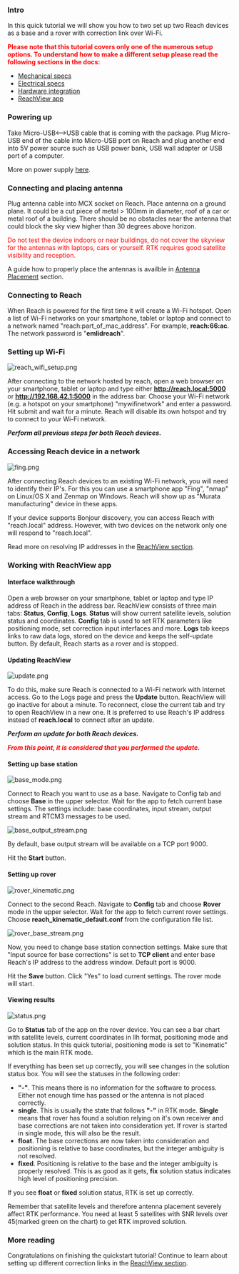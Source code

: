 ### Intro

In this quick tutorial we will show you how to two set up two Reach devices as a base and a rover with correction link over Wi-Fi.

<font color="red"> **Please note that this tutorial covers only one of the numerous setup options. To understand how to make a different setup please read the following sections in the docs:** </font>

* [Mechanical specs](mechanical-specs.md)
* [Electrical specs](electrical-specs.md)
* [Hardware integration](hardware-integration.md)
* [ReachView app](reachview-app.md)

### Powering up

Take Micro-USB<-->USB cable that is coming with the package. Plug Micro-USB end of the cable into Micro-USB port on Reach and plug another end into 5V power source such as USB power bank, USB wall adapter or USB port of a computer.

More on power supply [here](power-supply.md).

### Connecting and placing antenna

Plug antenna cable into MCX socket on Reach. Place antenna on a ground plane. It could be a cut piece of metal > 100mm in diameter, roof of a car or metal roof of a building. There should be no obstacles near the antenna that could block the sky view higher than 30 degrees above horizon.

<font color="red">Do not test the device indoors or near buildings, do not cover the skyview for the antennas with laptops, cars or yourself. RTK requires good satellite visibility and reception. </font>

A guide how to properly place the antennas is availble in [Antenna Placement](antenna-placement.md) section.

### Connecting to Reach

When Reach is powered for the first time it will create a Wi-Fi hotspot. Open a list of Wi-Fi networks on your smartphone, tablet or laptop and connect to a network named "reach:part_of_mac_address". For example, **reach:66:ac**. The network password is "**emlidreach**".

### Setting up Wi-Fi

![reach_wifi_setup.png](img/quickstart/reach_wifi_setup.png)

After connecting to the network hosted by reach, open a web browser on your smartphone, tablet or laptop and type either **http://reach.local:5000** or **http://192.168.42.1:5000** in the address bar. Choose your Wi-Fi network (e.g. a hotspot on your smartphone) "mywifinetwork" and enter a password. Hit submit and wait for a minute. Reach will disable its own hotspot and try to connect to your Wi-Fi network.

***Perform all previous steps for both Reach devices.***

### Accessing Reach device in a network

![fing.png](img/quickstart/fing.png)

After connecting Reach devices to an existing Wi-Fi network, you will need to identify their IP's. For this you can use a smartphone app "Fing", "nmap" on Linux/OS X and Zenmap on Windows. Reach will show up as "Murata manufacturing" device in these apps.

If your device supports Bonjour discovery, you can access Reach with "reach.local" address. However, with two devices on the network only one will respond to "reach.local".

Read more on resolving IP addresses in the [ReachView section](reachview-app.md).

### Working with ReachView app

#### Interface walkthrough

Open a web browser on your smartphone, tablet or laptop and type IP address of Reach in the address bar. ReachView consists of three main tabs: **Status**, **Config**, **Logs**. **Status** will show current satellite levels, solution status and coordinates. **Config** tab is used to set RTK parameters like positioning mode, set correction input interfaces and more. **Logs** tab keeps links to raw data logs, stored on the device and keeps the self-update button. By default, Reach starts as a rover and is stopped.

#### Updating ReachView

![update.png](img/quickstart/update.png)

To do this, make sure Reach is connected to a Wi-Fi network with Internet access. Go to the Logs page and press the **Update** button. ReachView will go inactive for about a minute. To reconnect, close the current tab and try to open ReachView in a new one. It is preferred to use Reach's IP address instead of **reach.local** to connect after an update.

***Perform an update for both Reach devices.***

<font color="red">***From this point, it is considered that you performed the update.***</font>

#### Setting up base station

![base_mode.png](img/quickstart/base_mode.png)

Connect to Reach you want to use as a base. Navigate to Config tab and choose **Base** in the upper selector. Wait for the app to fetch current base settings. The settings include: base coordinates, input stream, output stream and RTCM3 messages to be used.

![base_output_stream.png](img/quickstart/base_output_stream.png)

By default, base output stream will be available on a TCP port 9000.

Hit the **Start** button.

#### Setting up rover

![rover_kinematic.png](img/quickstart/rover_kinematic.png)

Connect to the second Reach. Navigate to **Config** tab and choose **Rover** mode in the upper selector. Wait for the app to fetch current rover settings. Choose **reach_kinematic_default.conf** from the configuration file list.

![rover_base_stream.png](img/quickstart/rover_base_stream.png)

Now, you need to change base station connection settings. Make sure that "Input source for base corrections" is set to **TCP client** and enter base Reach's IP address to the address window. Default port is 9000.

Hit the **Save** button. Click "Yes" to load current settings. The rover mode will start.

#### Viewing results

![status.png](img/quickstart/status.png)

Go to **Status** tab of the app on the rover device. You can see a bar chart with satellite levels, current coordinates in llh format, positioning mode and solution status. In this quick tutorial, positioning mode is set to "Kinematic" which is the main RTK mode.

If everything has been set up correctly, you will see changes in the solution status box. You will see the statuses in the following order:

* **"-"**. This means there is no information for the software to process. Either not enough time has passed or the antenna is not placed correctly.
* **single**. This is usually the state that follows **"-"** in RTK mode. **Single** means that rover has found a solution relying on it's own receiver and base corrections are not taken into consideration yet. If rover is started in single mode, this will also be the result.
* **float**. The base corrections are now taken into consideration and positioning is relative to base coordinates, but the integer ambiguity is not resolved.
* **fixed**. Positioning is relative to the base and the integer ambiguity is properly resolved. This is as good as it gets, **fix** solution status indicates high level of positioning precision.

If you see **float** or **fixed** solution status, RTK is set up correctly.

Remember that satellite levels and therefore antenna placement severely affect RTK performance. You need at least 5 satellites with SNR levels over 45(marked green on the chart) to get RTK improved solution.

### More reading

Congratulations on finishing the quickstart tutorial! Continue to learn about setting up different correction links in the [ReachView section](reachview-app.md).
